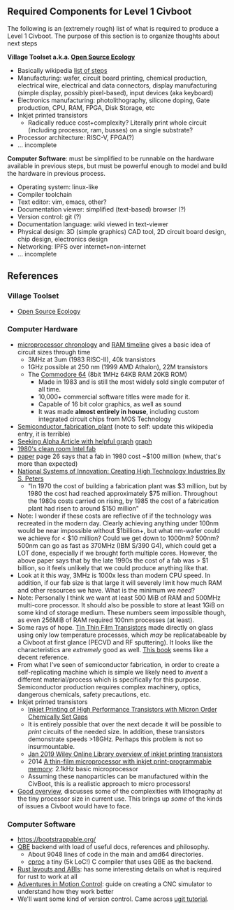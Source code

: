 
## Required Components for Level 1 Civboot

The following is an (extremely rough) list of what is required to produce a
Level 1 Civboot. The purpose of this section is to organize thoughts about next
steps

**Village Toolset a.k.a. [Open Source
Ecology](https://www.opensourceecology.org/gvcs/)**

*   Basically wikipedia [list of steps](https://en.wikipedia.org/wiki/Semiconductor_device_fabrication#List_of_steps)
*   Manufacturing: wafer, circuit board printing, chemical production, electrical wire, electrical and data connectors, display manufacturing (simple display, possibly pixel-based), input devices (aka keyboard)
*   Electronics manufacturing: photolithography, silicone doping, Gate production, CPU, RAM, FPGA, Disk Storage, etc
*   Inkjet printed transistors
    *   Radically reduce cost+complexity? Literally print whole circuit (including processor, ram, busses) on a single substrate?
*   Processor architecture: RISC-V, FPGA(?)
*   ... incomplete

**Computer Software**: must be simplified to be runnable on the hardware available in previous steps, but must be powerful enough to model and build the hardware in previous process.

*   Operating system: linux-like
*   Compiler toolchain
*   Text editor: vim, emacs, other?
*   Documentation viewer: simplified (text-based) browser (?)
*   Version control: git (?)
*   Documentation language: wiki viewed in text-viewer
*   Physical design: 3D (simple graphics) CAD tool, 2D circuit board design, chip design, electronics design
*   Networking: IPFS over internet+non-internet
*   ... incomplete


## References


### Village Toolset
*   [Open Source Ecology](https://www.opensourceecology.org/gvcs/)


### Computer Hardware

*   [microprocessor chronology](https://en.wikipedia.org/wiki/Microprocessor_chronology) and [RAM timeline](https://en.wikipedia.org/wiki/Random-access_memory#Timeline) gives a basic idea of circuit sizes through time
    *   3MHz at 3um (1983 RISC-II), 40k transistors
    *   1GHz possible at 250 nm (1999 AMD Athalon), 22M transistors
    *   The [Commodore 64](https://en.wikipedia.org/wiki/Commodore_64) (8bit 1MHz 64KB RAM 20KB ROM) 
        *   Made in 1983 and is still the most widely sold single computer of all time. 
        *   10,000+ commercial software titles were made for it.
        *   Capable of 16 bit color graphics, as well as sound
        *   It was made **almost entirely in house**, including custom
            integrated circuit chips from MOS Technology
* [Semiconductor_fabrication_plant](https://en.wikipedia.org/wiki/Semiconductor_fabrication_plant)
    (note to self: update this wikipedia entry, it is terrible)
 * [Seeking Alpha Article with helpful graph](https://seekingalpha.com/article/3518016-dissecting-complex-semiconductor-industry-where-is-heading-over-next-5-years)
   [graph](https://static.seekingalpha.com/uploads/2015/9/15027822_14424109464539_rId9.png)
 * [1980's clean room Intel fab](https://www.chiphistory.org/128-an-intel-wafer-fab-cleanroom-circa-1980)
 * [paper](https://www.princeton.edu/~ota/disk1/1993/9315/931505.PDF) page
   26 says that a fab in 1980 cost ~$100 million (whew, that's more than
   expected)
 * [National Systems of Innovation: Creating High Technology Industries By S. Peters](https://books.google.com/books?id=LJ59DAAAQBAJ&pg=PA80&lpg=PA80&dq=1980+semiconductor+fabrication+plant+cost&source=bl&ots=6nKKg7t0MC&sig=ACfU3U0CBhs9zsxoKKFe6c3AXCBHjtCLfg&hl=en&sa=X&ved=2ahUKEwjvqO_1jO3lAhXW7Z4KHRoACr44ChDoATADegQICRAB#v=onepage&q=1980%20semiconductor%20fabrication%20plant%20cost&f=false)
   *   "In 1970 the cost of building a fabrication plant was $3 million,
       but by 1980 the cost had reached approximately $75 million.
       Throughout the 1980s costs carried on rising, by 1985 the cost of a
       fabrication plant had risen to around $150 million"
 * Note: I wonder if these costs are reflective of if the technology was
   recreated in the modern day. Clearly achieving anything under 100nm
   would be near impossible without $1billion+, but what nm-wafer could we
   achieve for < $10 million? Could we get down to 1000nm? 500nm? 500nm can
   go as fast as 370MHz (IBM S/390 G4), which could get a LOT done,
   especially if we brought forth multiple cores. However, the above paper
   says that by the late 1990s the cost of a fab was > $1 billion, so it
   feels unlikely that we could produce anything like that.
 * Look at it this way, 3MHz is 1000x less than modern CPU speed. In
   addition, if our fab size is that large it will severely limit how much
   RAM and other resources we have. What is the minimum we _need_?
 * Note: Personally I think we want at least 500 MiB of RAM and 500MHz
   multi-core processor. It should also be possible to store at least 1GiB
   on some kind of storage medium. These numbers seem impossible though,
   as even 256MiB of RAM required 100nm processes (at least).
* Some rays of hope. [Tin Thin Film Transistors][Tin TFT] made directly on
  glass using only low temperature processes, which _may_ be replicatabeable by a
  Civboot at first glance (PECVD and RF sputtering). It looks like the
  characteristics are _extremely_ good as well. [This book][Tin Book] seems
  like a decent reference.
* From what I've seen of semiconductor fabrication, in order to create a
  self-replicating machine which is simple we likely need to _invent_ a
  different material/process which is specifically for this purpose.
  Semiconductor production requires complex machinery, optics, dangerous
  chemicals, safety precautions, etc.
* Inkjet printed transistors
    *   [Inkjet Printing of High Performance Transistors with Micron Order Chemically Set Gaps](https://www.nature.com/articles/s41598-017-01391-2)
    *   It is entirely possible that over the next decade it will be possible to _print_ circuits of the needed size. In addition, these transistors demonstrate speeds >18GHz. Perhaps this problem is not so insurmountable.
    *   [Jan 2019 Wiley Online Library overview of inkjet printing transistors](https://onlinelibrary.wiley.com/doi/full/10.1002/advs.201801445)
    *   2014 [A thin-film microprocessor with inkjet print-programmable memory](https://www.nature.com/articles/srep07398): 2.1kHz basic microprocessor
    *   Assuming these nanoparticles can be manufactured within the CivBoot, this is a realistic approach to micro processors!
* [Good overview](https://www.youtube.com/watch?v=NGFhc8R_uO4), discusses some
  of the complexities with lithography at the tiny processor size in current
  use. This brings up _some_ of the kinds of issues a Civboot would have to
  face.


### Computer Software
*   https://bootstrappable.org/
*   [QBE](https://c9x.me/compile/) backend with load of useful docs, references
    and philosophy.
    - About 9048 lines of code in the main and amd64 directories.
    - [cproc](https://git.sr.ht/~mcf/cproc) a tiny (5k LoC!) C compiler that
      uses QBE as the backend.
*   [Rust layouts and ABIs](https://gankra.github.io/blah/rust-layouts-and-abis/): has some interesting details on what is required for rust to work at all
*   [Adventures in Motion Control][AIMC]: guide on creating a CNC simulator to
    understand how they work better
*   We'll want some kind of version control. Came across [ugit tutorial][ugit].

[AIMC]: http://adventures.michaelfbryan.com/posts/announcing-adventures-in-motion-control/
[Tin TFT]: https://www.nature.com/articles/s41598-019-53766-2
[Tin Book]: https://www.amazon.com/Tin-Oxide-Materials-Properties-Applications/dp/0128159243/ref=sr_1_1?dchild=1&keywords=Tin+Oxide+Materials+book&qid=1634793705&sr=8-1
[BBVA Open Mind]: https://www.bbvaopenmind.com/en/about-us/
[Methanotroph]: https://en.wikipedia.org/wiki/Methanotroph
[ugit]: https://www.fossil-scm.org/home/doc/trunk/www/index.wiki
[fossil]: https://www.fossil-scm.org/home/doc/trunk/www/index.wiki

